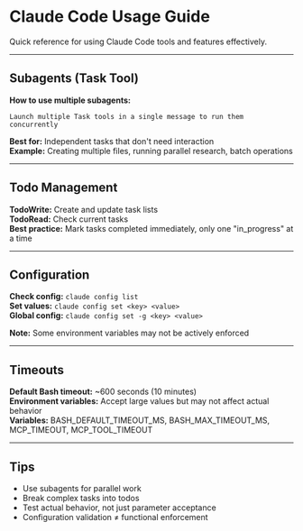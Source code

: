 # Claude Code Usage Guide

Quick reference for using Claude Code tools and features effectively.

---

## Subagents (Task Tool)

**How to use multiple subagents:**
```
Launch multiple Task tools in a single message to run them concurrently
```

**Best for:** Independent tasks that don't need interaction  
**Example:** Creating multiple files, running parallel research, batch operations

---

## Todo Management

**TodoWrite:** Create and update task lists  
**TodoRead:** Check current tasks  
**Best practice:** Mark tasks completed immediately, only one "in_progress" at a time

---

## Configuration

**Check config:** `claude config list`  
**Set values:** `claude config set <key> <value>`  
**Global config:** `claude config set -g <key> <value>`

**Note:** Some environment variables may not be actively enforced

---

## Timeouts

**Default Bash timeout:** ~600 seconds (10 minutes)  
**Environment variables:** Accept large values but may not affect actual behavior  
**Variables:** BASH_DEFAULT_TIMEOUT_MS, BASH_MAX_TIMEOUT_MS, MCP_TIMEOUT, MCP_TOOL_TIMEOUT

---

## Tips

- Use subagents for parallel work
- Break complex tasks into todos
- Test actual behavior, not just parameter acceptance
- Configuration validation ≠ functional enforcement
